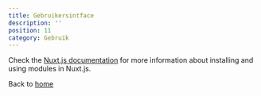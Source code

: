 ```yaml
---
title: Gebruikersintface
description: ''
position: 11
category: Gebruik
---
```


Check the [Nuxt.js documentation](https://nuxtjs.org/guides/configuration-glossary/configuration-modules) for more information about installing and using modules in Nuxt.js.


Back to [home](/)